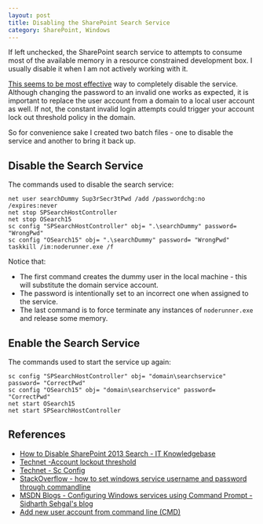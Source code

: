 ```yaml
---
layout: post
title: Disabling the SharePoint Search Service
category: SharePoint, Windows
---
```


If left unchecked, the SharePoint search service to attempts to consume most of the available memory in a resource constrained development box. I usually disable it when I am not actively working with it.

[This seems to be most effective](http://www.falconitservices.com/support/KB/Lists/Posts/Post.aspx?ID=182) way to completely disable the service. Although changing the password to an invalid one works as expected, it is important to replace the user account from a domain to a local user account as well. If not, the constant invalid login attempts could trigger your account lock out threshold policy in the domain.

So for convenience sake I created two batch files - one to disable the service and another to bring it back up.  

<!--excerpt-->

## Disable the Search Service

The commands used to disable the search service:

	net user searchDummy Sup3rSecr3tPwd /add /passwordchg:no /expires:never
	net stop SPSearchHostController
	net stop OSearch15
	sc config "SPSearchHostController" obj= ".\searchDummy" password= "WrongPwd"
	sc config "OSearch15" obj= ".\searchDummy" password= "WrongPwd"
	taskkill /im:noderunner.exe /f

Notice that: 

- The first command creates the dummy user in the local machine - this will substitute the domain service account.
- The password is intentionally set to an incorrect one when assigned to the service.
- The last command is to force terminate any instances of `noderunner.exe` and release some memory.

## Enable the Search Service

The commands used to start the service up again:

	sc config "SPSearchHostController" obj= "domain\searchservice" password= "CorrectPwd"
	sc config "OSearch15" obj= "domain\searchservice" password= "CorrectPwd"
	net start OSearch15
	net start SPSearchHostController

## References
- [How to Disable SharePoint 2013 Search - IT Knowledgebase](http://www.falconitservices.com/support/KB/Lists/Posts/Post.aspx?ID=182)
- [Technet -Account lockout threshold](https://technet.microsoft.com/en-us/library/hh994574.aspx)
- [Technet - Sc Config](https://technet.microsoft.com/en-us/library/cc990290.aspx)
- [StackOverflow - how to set windows service username and password through commandline](http://stackoverflow.com/questions/308298/how-to-set-windows-service-username-and-password-through-commandline)
- [MSDN Blogs - Configuring Windows services using Command Prompt - Sidharth Sehgal's blog](http://blogs.msdn.com/b/ssehgal/archive/2009/06/01/configuring-windows-services-using-command-prompt.aspx)
- [Add new user account from command line (CMD)](http://www.windows-commandline.com/add-user-from-command-line/)